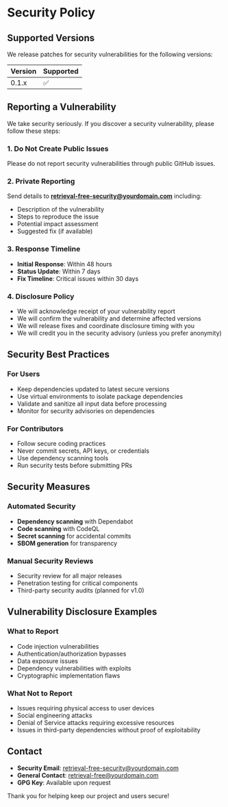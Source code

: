 # Security Policy

## Supported Versions

We release patches for security vulnerabilities for the following versions:

| Version | Supported          |
| ------- | ------------------ |
| 0.1.x   | :white_check_mark: |

## Reporting a Vulnerability

We take security seriously. If you discover a security vulnerability, please follow these steps:

### 1. Do Not Create Public Issues
Please do not report security vulnerabilities through public GitHub issues.

### 2. Private Reporting
Send details to **retrieval-free-security@yourdomain.com** including:

- Description of the vulnerability
- Steps to reproduce the issue
- Potential impact assessment
- Suggested fix (if available)

### 3. Response Timeline
- **Initial Response**: Within 48 hours
- **Status Update**: Within 7 days
- **Fix Timeline**: Critical issues within 30 days

### 4. Disclosure Policy
- We will acknowledge receipt of your vulnerability report
- We will confirm the vulnerability and determine affected versions
- We will release fixes and coordinate disclosure timing with you
- We will credit you in the security advisory (unless you prefer anonymity)

## Security Best Practices

### For Users
- Keep dependencies updated to latest secure versions
- Use virtual environments to isolate package dependencies
- Validate and sanitize all input data before processing
- Monitor for security advisories on dependencies

### For Contributors
- Follow secure coding practices
- Never commit secrets, API keys, or credentials
- Use dependency scanning tools
- Run security tests before submitting PRs

## Security Measures

### Automated Security
- **Dependency scanning** with Dependabot
- **Code scanning** with CodeQL
- **Secret scanning** for accidental commits
- **SBOM generation** for transparency

### Manual Security Reviews
- Security review for all major releases
- Penetration testing for critical components
- Third-party security audits (planned for v1.0)

## Vulnerability Disclosure Examples

### What to Report
- Code injection vulnerabilities
- Authentication/authorization bypasses
- Data exposure issues
- Dependency vulnerabilities with exploits
- Cryptographic implementation flaws

### What Not to Report
- Issues requiring physical access to user devices
- Social engineering attacks
- Denial of Service attacks requiring excessive resources
- Issues in third-party dependencies without proof of exploitability

## Contact

- **Security Email**: retrieval-free-security@yourdomain.com
- **General Contact**: retrieval-free@yourdomain.com
- **GPG Key**: Available upon request

Thank you for helping keep our project and users secure!